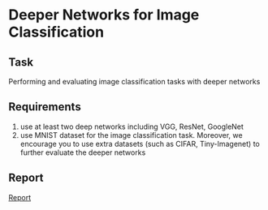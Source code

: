 # Deeper Networks for Image Classification


## Task
Performing and evaluating image classification tasks with deeper networks 

## Requirements
1. use at least two deep networks including VGG, ResNet, GoogleNet
2. use MNIST dataset for the image classification task. Moreover, we encourage you to use extra datasets (such as CIFAR, 
Tiny-Imagenet) to further evaluate the deeper networks


## Report
[Report](./report.pdf)

